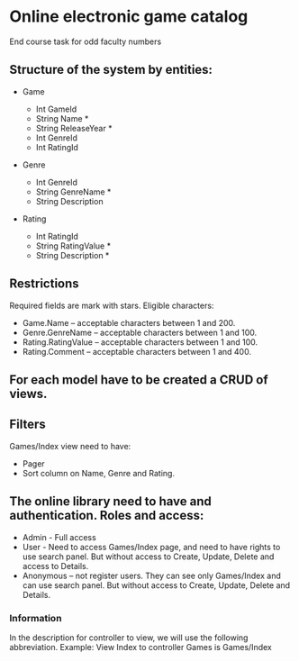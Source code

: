 # Online electronic game catalog
End course task for odd faculty numbers



## Structure of the system by entities:

- Game
  - Int GameId
  - String Name *
  - String ReleaseYear *
  - Int GenreId
  - Int RatingId

- Genre
  - Int GenreId
  - String GenreName *
  - String Description

- Rating
  - Int RatingId
  - String RatingValue *
  - String Description *



## Restrictions
Required fields are mark with stars. Eligible characters:
* Game.Name – acceptable characters between 1 and 200.
* Genre.GenreName – acceptable characters between 1 and 100.
* Rating.RatingValue – acceptable characters between 1 and 100.
* Rating.Comment – acceptable characters between 1 and 400.



## For each model have to be created a CRUD of views.



## Filters
Games/Index view need to have:
* Pager
* Sort column on Name, Genre and Rating.



## The online library need to have and authentication. Roles and access:
* Admin - Full access
* User - Need to access Games/Index page, and need to have rights to use search panel. But without access to Create, Update, Delete and access to Details.
* Anonymous – not register users. They can see only Games/Index and can use search panel. But without access to Create, Update, Delete and Details.



### Information
In the description for controller to view, we will use the following abbreviation.
Example: View Index to controller Games is Games/Index
